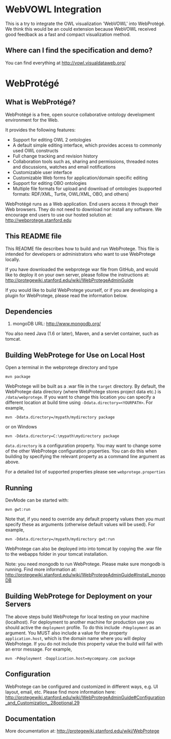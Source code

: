 WebVOWL Integration
===================
This is a try to integrate the OWL visualization 'WebVOWL' into WebProtégé. We think this would be an could extension because WebVOWL received good feedback as a fast and compact visualization method.

Where can I find the specification and demo?
--------------------------------------------
You can find everything at http://vowl.visualdataweb.org/

WebProtégé
==========

What is WebProtégé?
-------------------

WebProtégé is a free, open source collaborative ontology development environment for the Web.

It provides the following features:
- Support for editing OWL 2 ontologies
- A default simple editing interface, which provides access to commonly used OWL constructs
- Full change tracking and revision history
- Collaboration tools such as, sharing and permissions, threaded notes and discussions, watches and email notifications
- Customizable user interface
- Customizable Web forms for application/domain specific editing
- Support for editing OBO ontologies
- Multiple file formats for upload and download of ontologies (supported formats: RDF/XML, Turtle, OWL/XML, OBO, and others)

WebProtégé runs as a Web application. End users access it through their Web browsers.
They do not need to download nor install any software. We encourage end users to use our hosted solution at:
http://webprotege.stanford.edu


This README file
----------------

This README file describes how to build and run WebProtege. This file is intended for developers or administrators
who want to use WebProtege locally.

If you have downloaded the webprotege war file from GitHub, and would like to deploy it on your own server,
please follow the instructions at:
http://protegewiki.stanford.edu/wiki/WebProtegeAdminGuide

If you would like to build WebProtege yourself, or if you are developing a plugin
for WebProtege, please read the information below.


Dependencies
------------

1)  mongoDB
    URL: http://www.mongodb.org/

You also need Java (1.6 or later), Maven, and a servlet container, such as tomcat.


Building WebProtege for Use on Local Host
-----------------------------------------

Open a terminal in the webprotege directory and type

    mvn package

WebProtege will be built as a .war file in the ```target``` directory.  By default, the WebProtege data directory
(where WebProtege stores project data etc.) is ```/data/webprotege```.  If you want to change this location you
can specify a different location at build time using ```-Ddata.directory=<YOURPATH>```.  For example,

    mvn -Ddata.directory=/mypath/mydirectory package

or on Windows

    mvn -Ddata.directory=C:\mypath\mydirectory package

```data.directory``` is a configuration property.  You may want to change some of the other WebProtege configuration
properties.  You can do this when building by specifying the relevant property as a command line argument as above.

For a detailed list of supported properties please see ```webprotege.properties```

Running
-------

DevMode can be started with:

    mvn gwt:run

Note that, if you need to override any default property values then you must specify these as arguments
(otherwise default values will be used).  For example,

    mvn -Ddata.directory=/mypath/mydirectory gwt:run

WebProtege can also be deployed into into tomcat by copying the .war file to the webapps folder in your tomcat
installation.

Note: you need mongodb to run WebProtege. Please make sure mongodb is running. Find more information at:
http://protegewiki.stanford.edu/wiki/WebProtegeAdminGuide#Install_mongoDB


Building WebProtege for Deployment on your Servers
--------------------------------------------------

The above steps build WebProtege for local testing on your machine (localhost).  For deployment to another machine for
production use you should active the ```deployment``` profile.  To do this include ```-Pdeployment``` as an argument.
You MUST also include a value for the property ```application.host```, which is the domain name where you will deploy
WebProtege.  If you do not include this property value the build will fail with an error message.  For example,

    mvn -Pdeployment -Dapplication.host=mycompany.com package

Configuration
-------------

WebProtege can be configured and customized in different ways, e.g. UI layout, email, etc.
Please find more information here:
http://protegewiki.stanford.edu/wiki/WebProtegeAdminGuide#Configuration_and_Customization_.28optional.29


Documentation
-------------
More documentation at:
http://protegewiki.stanford.edu/wiki/WebProtege
